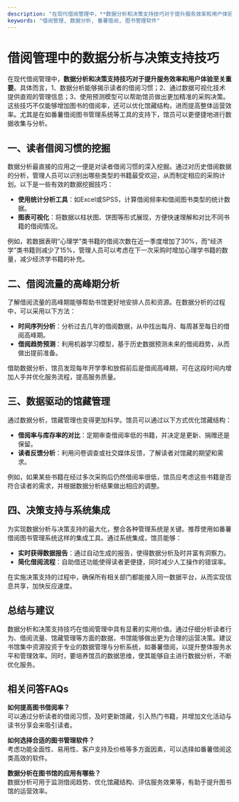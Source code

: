 ```yaml
---
description: "在现代借阅管理中，**数据分析和决策支持技巧对于提升服务效率和用户体验至关重要**。具体而言，1、数据分析能够揭示读者的借阅习惯；2、通过数据可视化技术提供直观的管理信息；3、使用预测模型可以帮助馆员做出更加精准的采购决策。这些技巧不仅能够增加图书的借阅率，还可以优化馆藏结构，进而提高整体运营效率。尤其是在如番薯借阅图书管理系统等工具的支持下，馆员可以更便捷地进行数据收集与分析。"
keywords: "借阅管理, 数据分析, 番薯借阅, 图书管理软件"
---
```

# 借阅管理中的数据分析与决策支持技巧

在现代借阅管理中，**数据分析和决策支持技巧对于提升服务效率和用户体验至关重要**。具体而言，1、数据分析能够揭示读者的借阅习惯；2、通过数据可视化技术提供直观的管理信息；3、使用预测模型可以帮助馆员做出更加精准的采购决策。这些技巧不仅能够增加图书的借阅率，还可以优化馆藏结构，进而提高整体运营效率。尤其是在如番薯借阅图书管理系统等工具的支持下，馆员可以更便捷地进行数据收集与分析。

## 一、读者借阅习惯的挖掘

数据分析最直接的应用之一便是对读者借阅习惯的深入挖掘。通过对历史借阅数据的分析，管理人员可以识别出哪些类型的书籍最受欢迎，从而制定相应的采购计划。以下是一些有效的数据挖掘技巧：

- **使用统计分析工具**：如Excel或SPSS，计算借阅频率和借阅图书类型的统计数据。
- **图表可视化**：将数据以柱状图、饼图等形式展现，方便快速理解和对比不同书籍的借阅情况。
  
例如，若数据表明“心理学”类书籍的借阅次数在近一季度增加了30%，而“经济学”类书籍则减少了15%，管理人员可以考虑在下一次采购时增加心理学书籍的数量，减少经济学书籍的补充。

## 二、借阅流量的高峰期分析

了解借阅流量的高峰期能够帮助书馆更好地安排人员和资源。在数据分析的过程中，可以采用以下方法：

- **时间序列分析**：分析过去几年的借阅数据，从中找出每月、每周甚至每日的借阅高峰期。
- **借阅趋势预测**：利用机器学习模型，基于历史数据预测未来的借阅趋势，从而做出提前准备。

借助数据分析，馆员发现每年开学季和放假前后是借阅高峰期，可在这段时间内增加人手并优化服务流程，提高服务质量。

## 三、数据驱动的馆藏管理

通过数据分析，馆藏管理也变得更加科学。馆员可以通过以下方式优化馆藏结构：

- **借阅率与库存率的对比**：定期审查借阅率低的书籍，并决定是更新、捐赠还是保留。
- **读者反馈分析**：利用问卷调查或社交媒体反馈，了解读者对馆藏的期望和需求。

例如，如果某些书籍在经过多次采购后仍然借阅率很低，馆员应考虑这些书籍是否符合读者的需求，并根据数据分析结果做出相应的调整。

## 四、决策支持与系统集成

为实现数据分析与决策支持的最大化，整合各种管理系统是关键。推荐使用如番薯借阅图书管理系统这样的集成工具。通过系统集成，馆员能够：

- **实时获得数据报告**：通过自动生成的报告，使得数据分析及时并富有洞察力。
- **简化借阅流程**：自助借还功能使得读者更便捷，同时减少人工操作的错误率。

在实施决策支持的过程中，确保所有相关部门都能接入同一数据平台，从而实现信息共享，加快反应速度。

## 总结与建议

数据分析和决策支持技巧在借阅管理中具有显著的实用价值。通过仔细分析读者行为、借阅流量、馆藏管理等方面的数据，书馆能够做出更为合理的运营决策。建议书馆集中资源投资于专业的数据管理与分析系统，如番薯借阅，以提升整体服务水平和管理效率。同时，要培养馆员的数据思维，使其能够自主进行数据分析，不断优化服务。

## 相关问答FAQs

**如何提高图书借阅率？**  
可以通过分析读者的借阅习惯，及时更新馆藏，引入热门书籍，并增加文化活动与读书分享会来吸引读者。

**如何选择合适的图书管理软件？**  
考虑功能全面性、易用性、客户支持及价格等多方面因素，可以选择如番薯借阅这类高效的软件。

**数据分析在图书馆的应用有哪些？**  
数据分析可用于监测借阅趋势、优化馆藏结构、评估服务效果等，有助于提升图书馆的运营效率。
